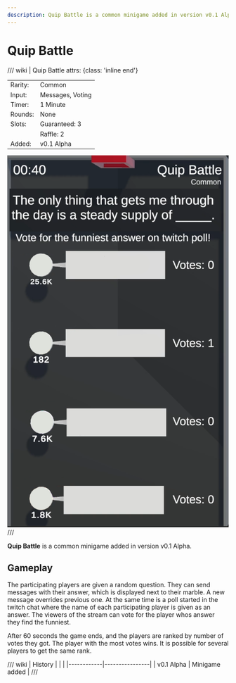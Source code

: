 ```yaml
---
description: Quip Battle is a common minigame added in version v0.1 Alpha.
---
```


# Quip Battle

/// wiki | Quip Battle
    attrs: {class: 'inline end'}

|         |                  |
|---------|------------------|
| Rarity: | Common           |
| Input:  | Messages, Voting |
| Timer:  | 1 Minute         |
| Rounds: | None             |
| Slots:  | Guaranteed: 3    |
|         | Raffle: 2        |
| Added:  | v0.1 Alpha       |

![quip-battle](../../assets/images/minigames/twitch/quip-battle.png)
///

**Quip Battle** is a common minigame added in version v0.1 Alpha.

## Gameplay

The participating players are given a random question. They can send messages with their answer, which is displayed next to their marble. A new message overrides previous one. At the same time is a poll started in the twitch chat where the name of each participating player is given as an answer. The viewers of the stream can vote for the player whos answer they find the funniest.

After 60 seconds the game ends, and the players are ranked by number of votes they got. The player with the most votes wins. It is possible for several players to get the same rank.

/// wiki | History
|            |                |
|------------|----------------|
| v0.1 Alpha | Minigame added |
///